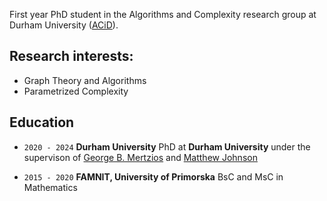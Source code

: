 First year PhD student in the Algorithms and Complexity research group at Durham University ([ACiD](http://community.dur.ac.uk/algorithms.complexity/)).

## Research interests:

- Graph Theory and Algorithms
- Parametrized Complexity

## Education

- `2020 - 2024`
__Durham University__
PhD at __Durham University__ under the supervison of [George B. Mertzios](http://community.dur.ac.uk/george.mertzios/) and [Matthew Johnson](https://community.dur.ac.uk/matthew.johnson2/)

- `2015 - 2020`
__FAMNIT, University of Primorska__
BsC and MsC in Mathematics
